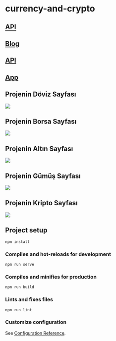 # currency-and-crypto

## [API](https://github.com/eraykisabacak/Doviz-API)
## [Blog](https://eraykisabacak.com/nodejs-ve-vuejs-ile-doviz-kripto-altin-gumus-canli-degerleri/)

## [API](https://dovizapi.herokuapp.com/api)
## [App](https://currency-and-crypto.vercel.app/)


## Projenin Döviz Sayfası
![](https://github.com/eraykisabacak/Currency-and-Crypto/blob/master/images/NodeJS%20ve%20VueJS%20ile%20D%C3%B6viz%20Kripto%20Alt%C4%B1n%20G%C3%BCm%C3%BC%C5%9F%20Canl%C4%B1%20De%C4%9Ferleri%20Gumus%20Eray%20KISABACAK.png)
## Projenin Borsa Sayfası
![](https://github.com/eraykisabacak/Currency-and-Crypto/blob/master/images/NodeJS%20ve%20VueJS%20ile%20D%C3%B6viz%20Kripto%20Alt%C4%B1n%20G%C3%BCm%C3%BC%C5%9F%20Canl%C4%B1%20De%C4%9Ferleri%20Borsa%20Eray%20KISABACAK.png)
## Projenin Altın Sayfası
![](https://github.com/eraykisabacak/Currency-and-Crypto/blob/master/images/NodeJS%20ve%20VueJS%20ile%20D%C3%B6viz%20Kripto%20Alt%C4%B1n%20G%C3%BCm%C3%BC%C5%9F%20Canl%C4%B1%20De%C4%9Ferleri%20Alt%C4%B1n%20Eray%20KISABACAK.png)
## Projenin Gümüş Sayfası
![](https://github.com/eraykisabacak/Currency-and-Crypto/blob/master/images/NodeJS%20ve%20VueJS%20ile%20D%C3%B6viz%20Kripto%20Alt%C4%B1n%20G%C3%BCm%C3%BC%C5%9F%20Canl%C4%B1%20De%C4%9Ferleri%20Gumus%20Eray%20KISABACAK.png)
## Projenin Kripto Sayfası
![](https://github.com/eraykisabacak/Currency-and-Crypto/blob/master/images/NodeJS%20ve%20VueJS%20ile%20D%C3%B6viz%20Kripto%20Alt%C4%B1n%20G%C3%BCm%C3%BC%C5%9F%20Canl%C4%B1%20De%C4%9Ferleri%20Kripto%20Eray%20KISABACAK.png)
## Project setup
```
npm install
```

### Compiles and hot-reloads for development
```
npm run serve
```

### Compiles and minifies for production
```
npm run build
```

### Lints and fixes files
```
npm run lint
```

### Customize configuration
See [Configuration Reference](https://cli.vuejs.org/config/).
